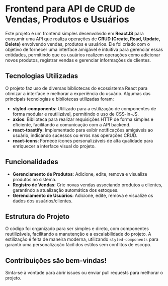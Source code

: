 # Frontend para API de CRUD de Vendas, Produtos e Usuários

Este projeto é um frontend simples desenvolvido em **ReactJS** para consumir uma API que realiza operações de **CRUD (Create, Read, Update, Delete)** envolvendo vendas, produtos e usuários. Ele foi criado com o objetivo de fornecer uma interface amigável e intuitiva para gerenciar essas entidades, permitindo que os usuários realizem operações como adicionar novos produtos, registrar vendas e gerenciar informações de clientes.

## Tecnologias Utilizadas

O projeto faz uso de diversas bibliotecas do ecossistema React para otimizar a interface e melhorar a experiência do usuário. Algumas das principais tecnologias e bibliotecas utilizadas foram:

- **styled-components**: Utilizado para a estilização de componentes de forma modular e reutilizável, permitindo o uso de CSS-in-JS.
- **axios**: Biblioteca para realizar requisições HTTP de forma simples e eficiente, facilitando a comunicação com a API backend.
- **react-toastify**: Implementado para exibir notificações amigáveis ao usuário, indicando sucessos ou erros nas operações CRUD.
- **react-icons**: Fornece ícones personalizáveis de alta qualidade para enriquecer a interface visual do projeto.

## Funcionalidades

- **Gerenciamento de Produtos**: Adicione, edite, remova e visualize produtos no sistema.
- **Registro de Vendas**: Crie novas vendas associando produtos a clientes, garantindo a atualização automática dos estoques.
- **Gerenciamento de Usuários**: Adicione, edite, remova e visualize os dados dos usuários/clientes.

## Estrutura do Projeto

O código foi organizado para ser simples e direto, com componentes reutilizáveis, facilitando a manutenção e a escalabilidade do projeto. A estilização é feita de maneira moderna, utilizando `styled-components` para garantir uma personalização fácil dos estilos sem conflitos de escopo.

## Contribuições são bem-vindas!

Sinta-se à vontade para abrir issues ou enviar pull requests para melhorar o projeto.
